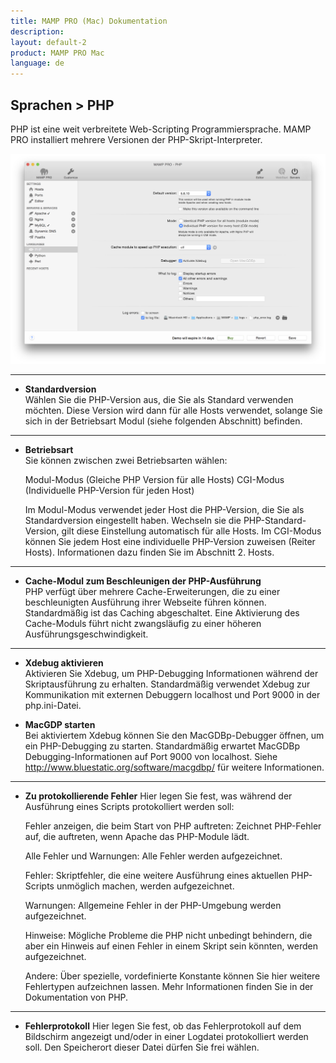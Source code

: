 ```yaml
---
title: MAMP PRO (Mac) Dokumentation
description: 
layout: default-2
product: MAMP PRO Mac
language: de
---
```


## Sprachen > PHP

PHP ist eine weit verbreitete Web-Scripting Programmiersprache. MAMP PRO installiert mehrere Versionen der PHP-Skript-Interpreter.

![MAMP](php.png)

---

*  **Standardversion**  
   Wählen Sie die PHP-Version aus, die Sie als Standard verwenden möchten. Diese Version wird  dann für alle Hosts              verwendet, solange Sie sich in der Betriebsart Modul (siehe folgenden Abschnitt) befinden.

---

*  **Betriebsart**  
   Sie können zwischen zwei Betriebsarten wählen:

   Modul-Modus (Gleiche PHP Version für alle Hosts)
   CGI-Modus (Individuelle PHP-Version für jeden Host)

   Im Modul-Modus verwendet jeder Host die PHP-Version, die Sie als Standardversion eingestellt haben. Wechseln sie die         PHP-Standard-Version, gilt diese Einstellung automatisch für alle Hosts. Im CGI-Modus können Sie jedem Host eine             individuelle PHP-Version zuweisen (Reiter Hosts). Informationen dazu finden Sie im Abschnitt 2. Hosts.
   
---

*  **Cache-Modul zum Beschleunigen der PHP-Ausführung**  
   PHP verfügt über mehrere Cache-Erweiterungen, die zu einer beschleunigten Ausführung ihrer Webseite führen können.           Standardmäßig ist das Caching abgeschaltet. Eine Aktivierung des Cache-Moduls führt nicht zwangsläufig zu einer höheren      Ausführungsgeschwindigkeit.

---

*  **Xdebug aktivieren**  
   Aktivieren Sie Xdebug, um PHP-Debugging Informationen während der Skriptausführung zu erhalten. Standardmäßig verwendet      Xdebug zur Kommunikation mit externen Debuggern localhost und Port 9000 in der php.ini-Datei.

*  **MacGDP starten**  
   Bei aktiviertem Xdebug können Sie den MacGDBp-Debugger öffnen, um ein PHP-Debugging zu starten. Standardmäßig erwartet       MacGDBp Debugging-Informationen auf Port 9000 von localhost. Siehe http://www.bluestatic.org/software/macgdbp/ für weitere    Informationen. 

---

*  **Zu protokollierende Fehler**
   Hier legen Sie fest, was während der Ausführung eines Scripts protokolliert werden soll:

   Fehler anzeigen, die beim Start von PHP auftreten: Zeichnet PHP-Fehler auf, die auftreten, wenn Apache das PHP-Module       lädt.

   Alle Fehler und Warnungen: Alle Fehler werden aufgezeichnet.

   Fehler: Skriptfehler, die eine weitere Ausführung eines aktuellen PHP-Scripts unmöglich machen, werden aufgezeichnet.

   Warnungen: Allgemeine Fehler in der PHP-Umgebung werden aufgezeichnet.

   Hinweise: Mögliche Probleme die PHP nicht unbedingt behindern, die aber ein Hinweis auf einen Fehler in einem Skript sein    könnten, werden aufgezeichnet.

   Andere: Über spezielle, vordefinierte Konstante können Sie hier weitere Fehlertypen aufzeichnen lassen. Mehr Informationen    finden Sie in der Dokumentation von PHP.
 
---
   
*  **Fehlerprotokoll**
   Hier legen Sie fest, ob das Fehlerprotokoll auf dem Bildschirm angezeigt und/oder in einer Logdatei protokolliert werden     soll. Den Speicherort dieser Datei dürfen Sie frei wählen.
   
